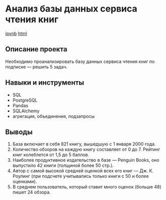 # Анализ базы данных сервиса чтения книг 

[ipynb](https://github.com/olgakhandarova/Portfolio/blob/main/Reading%20Service/reading-service.ipynb)
[html](https://github.com/olgakhandarova/Portfolio/blob/main/Reading%20Service/reading-service.html) 

## Описание проекта 

Необходимо проанализировать базу данных сервиса чтения книг по подписке — решить 5 задач.  

## Навыки и инструменты 

* SQL
* PostgreSQL 
* Pandas
* SQLAlchemy
* агрегация, объединения, подзапросы

## Выводы 

1. База включает в себя 821 книгу, вышедшую с 1 января 2000 года.
2. Количество обзоров на каждую книгу составляет от 0 до 7. Рейтинг книг колеблется от 1,5 до 5 баллов.
3. Наиболее продуктивное издательство в базе — Penguin Books, оно выпустило 42 книги (толщиной более 50 стр.).
4. Автор с самой высокой средней оценкой всех его книг — Дж. К. Роулинг (при подсчете учитывались только книги с 50 и более оценками).
5. В среднем пользователь, который ставит много оценок (больше 48) пишет 24 обзора. 